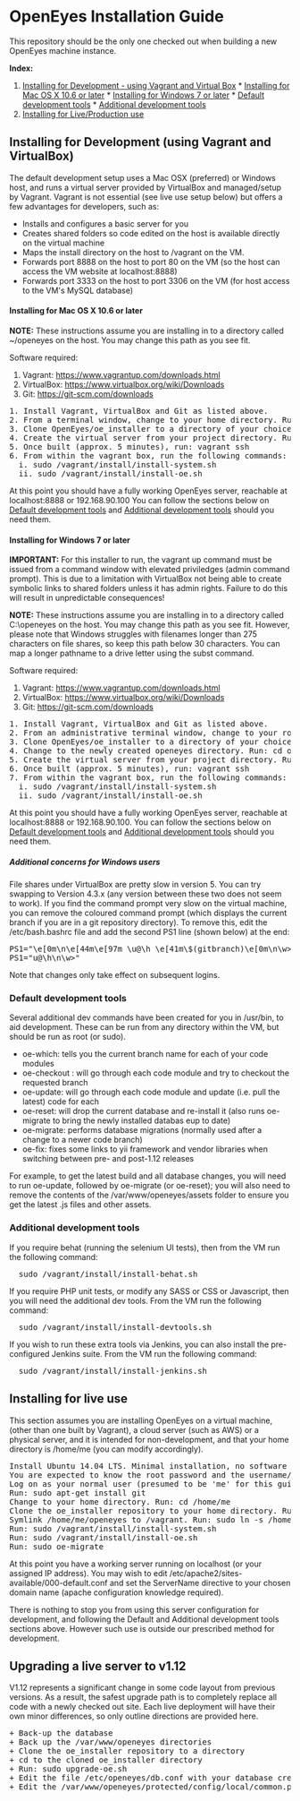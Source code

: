 # OpenEyes Installation Guide

This repository should be the only one checked out when building a new OpenEyes machine instance.


**Index:**

  1. [Installing for Development - using Vagrant and Virtual Box](#installing-for-development-using-vagrant-and-virtualbox)
    * [Installing for Mac OS X 10.6 or later](#installing-for-mac-os-x-106-or-later)
    * [Installing for Windows 7 or later](#installing-for-windows-7-or-later)
    * [Default development tools](#default-development-tools)
    * [Additional development tools](#additional-development-tools)
  2. [Installing for Live/Production use](#installing-for-live-use)

## Installing for Development (using Vagrant and VirtualBox)

The default development setup uses a Mac OSX (preferred) or Windows host, and runs a virtual server provided by VirtualBox and 
managed/setup by Vagrant. Vagrant is not essential (see live use setup below) but offers a few advantages for developers, such as:

+ Installs and configures a basic server for you
+ Creates shared folders so code edited on the host is available directly on the virtual machine
+ Maps the install directory on the host to /vagrant on the VM.
+ Forwards port 8888 on the host to port 80 on the VM (so the host can access the VM website at localhost:8888)
+ Forwards port 3333 on the host to port 3306 on the VM (for host access to the VM's MySQL database)


#### Installing for Mac OS X 10.6 or later

<b>NOTE:</b> These instructions assume you are installing in to a directory called ~/openeyes on the host. You may change this path as you see fit.

Software required:

1. Vagrant: https://www.vagrantup.com/downloads.html
2. VirtualBox: https://www.virtualbox.org/wiki/Downloads
3. Git: https://git-scm.com/downloads


<pre>
1. Install Vagrant, VirtualBox and Git as listed above.
2. From a terminal window, change to your home directory. Run: cd ~
3. Clone OpenEyes/oe_installer to a directory of your choice. Run: git clone https://github.com/openeyes/oe_installer.git ~/openeyes
4. Create the virtual server from your project directory. Run: cd ~/openeyes && vagrant up
5. Once built (approx. 5 minutes), run: vagrant ssh
6. From within the vagrant box, run the following commands:
  i. sudo /vagrant/install/install-system.sh
  ii. sudo /vagrant/install/install-oe.sh
</pre>

At this point you should have a fully working OpenEyes server, reachable at localhost:8888 or 192.168.90.100
You can follow the sections below on [Default development tools](#default-development-tools) and [Additional development tools](#additional-development-tools) should you need them.

#### Installing for Windows 7 or later
<b>IMPORTANT:</b> For this installer to run, the vagrant up command must be issued from a command window with elevated priviledges (admin command prompt). This is due to a limitation with VirtualBox not being able to create symbolic links to shared folders unless it has admin rights. Failure to do this will result in unpredictable consequences!

<b>NOTE:</b> These instructions assume you are installing in to a directory called C:\openeyes on the host. You may change this 
path as you see fit. However, please note that Windows struggles with filenames longer than 275 characters on file shares, so
keep this path below 30 characters. You can map a longer pathname to a drive letter using the subst command.

Software required:

1. Vagrant: https://www.vagrantup.com/downloads.html
2. VirtualBox: https://www.virtualbox.org/wiki/Downloads
3. Git: https://git-scm.com/downloads

<pre>
1. Install Vagrant, VirtualBox and Git as listed above.
2. From an administrative terminal window, change to your root directory. Run: cd c:\
3. Clone OpenEyes/oe_installer to a directory of your choice. Run: git clone https://github.com/openeyes/oe_installer.git c:\openeyes
4. Change to the newly created openeyes directory. Run: cd openeyes
5. Create the virtual server from your project directory. Run: vagrant up
6. Once built (approx. 5 minutes), run: vagrant ssh
7. From within the vagrant box, run the following commands:
  i. sudo /vagrant/install/install-system.sh
  ii. sudo /vagrant/install/install-oe.sh
</pre>

At this point you should have a fully working OpenEyes server, reachable at localhost:8888 or 192.168.90.100.
You can follow the sections below on [Default development tools](#default-development-tools) and [Additional development tools](#additional-development-tools) should you need them.

##### Additional concerns for Windows users

File shares under VirtualBox are pretty slow in version 5. You can try swapping to Version 4.3.x (any version between these two does not seem to work).
If you find the command prompt very slow on the virtual machine, you can remove the coloured command prompt (which displays the current branch if you
are in a git repository directory). To remove this, edit the /etc/bash.bashrc file and add the second PS1 line (shown below) at the end:
<pre>
PS1="\e[0m\n\e[44m\e[97m \u@\h \e[41m\$(gitbranch)\e[0m\n\w>"
PS1="u@\h\n\w>"
</pre>

Note that changes only take effect on subsequent logins.

### Default development tools

Several additional dev commands have been created for you in /usr/bin, to aid development. These can be run from any directory within the VM, but should be run as root (or sudo).

+ oe-which: tells you the current branch name for each of your code modules
+ oe-checkout <branch>: will go through each code module and try to checkout the requested branch
+ oe-update: will go through each code module and update (i.e. pull the latest) code for each
+ oe-reset: will drop the current database and re-install it (also runs oe-migrate to bring the newly installed databas eup to date)
+ oe-migrate: performs database migrations (normally used after a change to a newer code branch)
+ oe-fix: fixes some links to yii framework and vendor libraries when switching between pre- and post-1.12 releases

For example, to get the latest build and all database changes, you will need to run oe-update, followed by oe-migrate (or oe-reset); you will also need to remove the contents of the /var/www/openeyes/assets folder to ensure you get the latest .js files and other assets.

### Additional development tools

If you require behat (running the selenium UI tests), then from the VM run the following command:
<pre>
  sudo /vagrant/install/install-behat.sh
</pre>

If you require PHP unit tests, or modify any SASS or CSS or Javascript, then you will need the additional dev tools. From the 
VM run the following command:
<pre>
  sudo /vagrant/install/install-devtools.sh
</pre>


If you wish to run these extra tools via Jenkins, you can also install the pre-configured Jenkins suite. From the 
VM run the following command:
<pre>
  sudo /vagrant/install/install-jenkins.sh
</pre>


## Installing for live use

This section assumes you are installing OpenEyes on a virtual machine, (other than one built by Vagrant), a cloud server (such as AWS) or a 
physical server, and it is intended for non-development, and that your home directory is /home/me (you can modify accordingly).

<pre>
Install Ubuntu 14.04 LTS. Minimal installation, no software packages (except ssh server)
You are expected to know the root password and the username/password of a normal user.
Log on as your normal user (presumed to be 'me' for this guide - amend as required)
Run: sudo apt-get install git
Change to your home directory. Run: cd /home/me 
Clone the oe_installer repository to your home directory. Run: git clone https://github.com/openeyes/oe_installer.git /home/me/openeyes
Symlink /home/me/openeyes to /vagrant. Run: sudo ln -s /home/me/openeyes /vagrant
Run: sudo /vagrant/install/install-system.sh
Run: sudo /vagrant/install/install-oe.sh
Run: sudo oe-migrate
</pre>

At this point you have a working server running on localhost (or your assigned IP address). You may wish to edit /etc/apache2/sites-available/000-default.conf 
and set the ServerName directive to your chosen domain name (apache configuration knowledge required).
 
There is nothing to stop you from using this server configuration for development, and following the Default and Additional development 
tools sections above. However such use is outside our prescribed method for development.


## Upgrading a live server to v1.12

V1.12 represents a significant change in some code layout from previous versions. As a result, the safest upgrade path is to completely replace
all code with a newly checked out site. Each live deployment will have their own minor differences, so only outline directions are provided here.
<pre>
+ Back-up the database 
+ Back up the /var/www/openeyes directories
+ Clone the oe_installer repository to a directory
+ cd to the cloned oe_installer directory
+ Run: sudo upgrade-oe.sh 
+ Edit the file /etc/openeyes/db.conf with your database credentials
+ Edit the /var/www/openeyes/protected/config/local/common.php file with values from your backed up copy
</pre>
